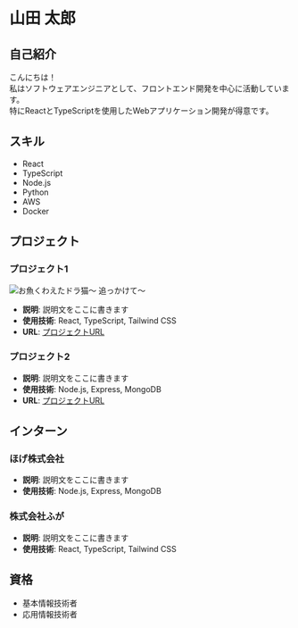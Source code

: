 # 山田 太郎

## 自己紹介

こんにちは！  
私はソフトウェアエンジニアとして、フロントエンド開発を中心に活動しています。  
特にReactとTypeScriptを使用したWebアプリケーション開発が得意です。  

## スキル

- React
- TypeScript
- Node.js
- Python
- AWS
- Docker

## プロジェクト

### プロジェクト1

![お魚くわえたドラ猫〜 追っかけて〜](https://github.com/a-kaibu/portfolio-test/blob/main/public/sazaesan.png)

- **説明**: 説明文をここに書きます
- **使用技術**: React, TypeScript, Tailwind CSS
- **URL**: [プロジェクトURL](https://example.com)

### プロジェクト2

- **説明**: 説明文をここに書きます
- **使用技術**: Node.js, Express, MongoDB
- **URL**: [プロジェクトURL](https://example.com)

## インターン

### ほげ株式会社

- **説明**: 説明文をここに書きます
- **使用技術**: Node.js, Express, MongoDB

### 株式会社ふが

- **説明**: 説明文をここに書きます
- **使用技術**: React, TypeScript, Tailwind CSS

## 資格

- 基本情報技術者
- 応用情報技術者
